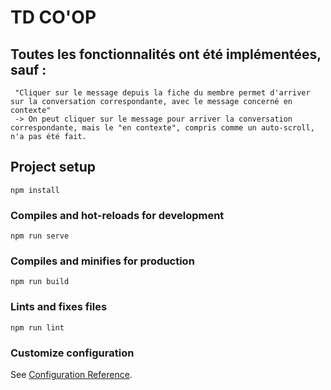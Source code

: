 # TD CO'OP

## Toutes les fonctionnalités ont été implémentées, sauf : 
	 "Cliquer sur le message depuis la fiche du membre permet d'arriver sur la conversation correspondante, avec le message concerné en contexte"
     -> On peut cliquer sur le message pour arriver la conversation correspondante, mais le "en contexte", compris comme un auto-scroll, n'a pas été fait.

## Project setup
```
npm install
```

### Compiles and hot-reloads for development
```
npm run serve
```

### Compiles and minifies for production
```
npm run build
```



### Lints and fixes files
```
npm run lint
```

### Customize configuration
See [Configuration Reference](https://cli.vuejs.org/config/).
